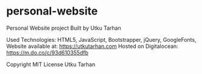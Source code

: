 # personal-website
Personal Website project
Built by Utku Tarhan

Used Technologies: HTML5, JavaScript, Bootstrapper, jQuery, GoogleFonts,
Website available at: https://utkutarhan.com
Hosted on Digitalocean: https://m.do.co/c/93d610355dfb


Copyright MIT License Utku Tarhan
